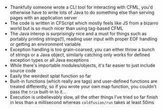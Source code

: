 - Thankfully someone wrote a CLI tool for interacting with CFML, you'd
  otherwise have to write lots of Java to do something else than
  serving pages with an application server
- The code is written in CFScript which mostly feels like JS from a
  bizarro world but is so much nicer than using tag-based CFML
- The Java interop is surprisingly nice and a must for things such as
  portably printing strings(!), reading user input with proper EOF
  handling or getting an environment variable
- Exception handling is too grain-coarsed, you can either throw a
  bunch of strings or a Java object, similarly catching only works for
  defined exception types or all Java exceptions
- While there's importable modules/objects, it's far easier to just
  include source code
- Easily the weirdest splat function so far
- Built-in functions (which really are tags) and user-defined
  functions are treated differently, so if you wrote your own map
  function, you couldn't pass the `trim` built-in to it...
- Execution is unbelievably slow, all the other things I've tried so
  far finish in less than a millisecond whereas `coldfusion/run` takes
  at least 50ms
